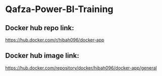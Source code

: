 # Qafza-Power-BI-Training
## Docker hub repo link:
https://hub.docker.com/r/hibah096/docker-app


## Docker hub image link:
https://hub.docker.com/repository/docker/hibah096/docker-app/general
